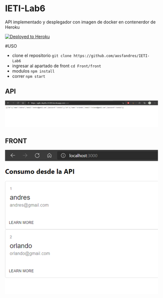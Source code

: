 # IETI-Lab6

API implementado y desplegador con imagen de docker en contenerdor de Heroku

[![Deployed to Heroku](https://www.herokucdn.com/deploy/button.png)](https://agile-depths-61285.herokuapp.com/user)

#USO

- clone el repositorio ``` git clone https://github.com/aosfandres/IETI-Lab6 ```
- ingresar al apartado de front ```cd Front/front```
- modulos ```npm install```
- correr ```npm start ```

## API 

![](https://github.com/aosfandres/IETI-Lab6/blob/main/images/1.PNG)

## FRONT

![](https://github.com/aosfandres/IETI-Lab6/blob/main/images/2.PNG)
